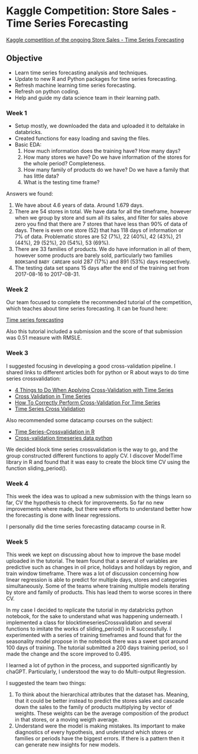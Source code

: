 # Kaggle Competition: Store Sales - Time Series Forecasting
[Kaggle competition of the ongoing Store Sales - Time Series Forecasting](https://www.kaggle.com/competitions/store-sales-time-series-forecasting/leaderboard)

## Objective

- Learn time series forecasting analysis and techniques.
- Update to new R and Python packages for time series forecasting.
- Refresh machine learning time series forecasting.
- Refresh on python coding.
- Help and guide my data science team in their learning path.

### Week 1

- Setup mostly, we downloaded the data and uploaded it to deltalake in databricks.
- Created functions for easy loading and saving the files.
- Basic EDA:
  1. How much information does the training have? How many days?
  2. How many stores we have? Do we have information of the stores for the whole period? Completeness.
  3. How many family of products do we have? Do we have a family that has little data?
  4. What is the testing time frame?

Answers we found:

1. We have about 4.6 years of data. Around 1.679 days. 
2. There are 54 stores in total. We have data for all the timeframe, however when we group by store and sum all its sales, and filter for sales above zero you find that there are 7 stores that have less than 90% of data of days. There is even one store (52) that has 118 days of information or 7% of data. Problematic stores are 52 (7%), 22 (40%), 42 (43%), 21 (44%), 29 (52%), 20 (54%), 53 (69%).
3. There are 33 families of products. We do have information in all of them, however some products are barely sold, particularly two families `BOOKS`and `BABY CARE`are sold 287 (17%) and 891 (53%) days respectively.
4. The testing data set spans 15 days after the end of the training set from 2017-08-16 to 2017-08-31.

### Week 2

Our team focused to complete the recommended tutorial of the competition, which teaches about time series forecasting. It can be found here:

[Time series forecasting](https://www.kaggle.com/learn/time-series)

Also this tutorial included a submission and the score of that submission was 0.51 measure with RMSLE. 

### Week 3

I suggested focusing in developing a good cross-validation pipeline. I shared links to different articles both for python or R about ways to do time series crossvalidation:

- [4 Things to Do When Applying Cross-Validation with Time Series](https://towardsdatascience.com/4-things-to-do-when-applying-cross-validation-with-time-series-c6a5674ebf3a)
- [Cross Validation in Time Series](https://medium.com/@soumyachess1496/cross-validation-in-time-series-566ae4981ce4)
- [How To Correctly Perform Cross-Validation For Time Series](https://towardsdatascience.com/how-to-correctly-perform-cross-validation-for-time-series-b083b869e42c)
- [Time Series Cross Validation](https://rpubs.com/crossxwill/time-series-cv)

Also recommended some datacamp courses on the subject:

- [Time Series-Crossvalidation in R](https://campus.datacamp.com/courses/forecasting-in-r/benchmark-methods-and-forecast-accuracy?ex=9)
- [Cross-validation timeseries data python](https://campus.datacamp.com/courses/machine-learning-for-time-series-data-in-python/validating-and-inspecting-time-series-models?ex=6)

We decided block time series crossvalidation is the way to go, and the group constructed different functions to apply CV. I discover ModelTime library in R and found that it was easy to create the block time CV using the function sliding_period(). 

### Week 4

This week the idea was to upload a new submission with the things learn so far, CV the hypothesis to check for improvements. So far no new improvements where made, but there were efforts to understand better how the forecasting is done with linear regressions. 

I personally did the time series forecasting datacamp course in R. 

### Week 5

This week we kept on discussing about how to improve the base model uploaded in the tutorial. The team found that a several of variables are predictive such as changes in oil price, holidays and holidays by region, and train window timeframe. There was a lot of discussion concerning how linear regression is able to predict for multiple days, stores and categories simultaneously. Some of the teams where training multiple models iterating by store and family of products. This has lead them to worse scores in there CV. 

In my case I decided to replicate the tutorial in my databricks python notebook, for the sake to understand what was happening underneath. I implemented a class for blocktimeseriesCrossvalidation and several functions to imitate the works of sliding_period() in R successfully. I experimented with a series of training timeframes and found that for the seasonality model propose in the notebook there was a sweet spot around 100 days of training. The tutorial submitted a 200 days training period, so I made the change and the score improved to 0.495. 

I learned a lot of python in the process, and supported significantly by chaGPT. Particularly, I understood the way to do Multi-output Regression. 

I suggested the team two things:

1. To think about the hierarchical attributes that the dataset has. Meaning, that it could be better instead to predict the stores sales and cascade down the sales to the family of products multiplying by vector of weights. These weights can be the average composition of the product in that stores, or a moving weigth average.
2. Understand were the model is making mistakes. Its important to make diagnostics of every hypothesis, and understand which stores or families or periods have the biggest errors. If there is a pattern then it can generate new insights for new models.
